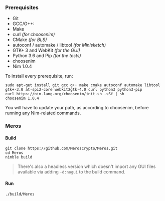 ### Prerequisites

- Git
- GCC/G++:
- Make
- curl _(for choosenim)_
- CMake _(for BLS)_
- autoconf / automake / libtool _(for Minisketch)_
- GTK+ 3 and WebKit _(for the GUI)_
- Python 3.6 and Pip _(for the tests)_
- choosenim
- Nim 1.0.4

To install every prerequisite, run:

```
sudo apt-get install git gcc g++ make cmake autoconf automake libtool gtk+-3.0 at-spi2-core webkit2gtk-4.0 curl python3 python3-pip
curl https://nim-lang.org/choosenim/init.sh -sSf | sh
choosenim 1.0.4
```

You will have to update your path, as according to choosenim, before running any Nim-related commands.

### Meros

#### Build

```
git clone https://github.com/MerosCrypto/Meros.git
cd Meros
nimble build
```

> There's also a headless version which doesn't import any GUI files available via adding `-d:nogui` to the build command.

#### Run

```
./build/Meros
```
